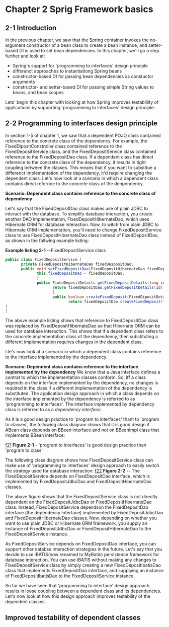 # Chapter 2 Sprig Framework basics

## 2-1 Introduction
In the previous chapter, we saw that the Spring container invokes the no-argument constructor of a bean class to create a bean instance, and setter-based DI is used to set bean dependencies. In this chapter, we'll go a step further and look at:
- Spring's support for 'programming to interfaces' design principle
- differenct approaches to instantiationg Spring beans
- constructor-based DI for passing bean dependencies as constuctor arguments
- constructor- and setter-based DI for passing simple String values to beans, and bean scopes

Lets' begin this chapter with looking at how Spring improves testablility of applications by supporting 'programming to interfaces' design principle.

## 2-2 Programming to interfaces design principle
In section 1-5 of chapter 1, we saw that a dependent POJO class contained reference to the concrete class of the dependency. For example, the FixedDipositConstroller class contained reference to the FixedDepositService class, and the FixedDepositService class contained reference to the FixedDepositDao class. If a dependent class has direct reference to the concrete class of the dependency, it results in tight coupling between the classes. This means that if you want to substitue a  differenct implementation of the dependency, it'd require changing the dependent class.
Let's now look at a scenario in which a dependent class contains direct refernce to the concrete class of the denpendency.

**Scenario: Dependent class contains reference to the concrete class of dependency**

Let's say that the FixedDepositDao class makes use of plain JDBC to interact with the database. To simplify database interaction, you create another DAO implementation, FixedDepositHibernateDao, which uses Hibernate ORM for database interaction. Now, to witch from plain JDBC to Hibernate ORM implementation, you'll need to change FixedDepositService class to use FixedDepositHibernateDao class instead of FixedDepositDao, as shown in the follwing example listing:

**Example listing 2-1** --FixedDepositService class
```java
public class FixedDepositService {
       private FixedDepositHibernateDao fixedDespositDao;
       public void setFixedDepositDao(FixedDepositHibernateDao fixedDepositDao){
              this.fixedDepositDao = fixedDepositDao;
              }
              public FixedDepositDetails getFixedDepositDetails(long id){
                     return fixedDepositDao.getFixedDepositDetails(id);
                     }
                     public boolean createFixedDeposit(FixedDipositDetails fixedDepositDetails){
                            return fixedDepositDao.createFixedDeposit(fixedDepositDetails);
}
}
```
The above example listing shows that reference to FixedDepositDao class was replaced by FixedDepositHibernateDao so that Hibernate ORM can be used for database interaction. This shows that if a dependent class refers to the concrete implementation class of the dependency, then substituting a different implementation requires changes in the dependent class.

Lte's now look at a scenario in which a dependent class contains reference to the interface implemented by the dependency.

**Scenario: Dependent class contains reference to the interface implemented by the dependency**
We know that a Java interface defines a contrat to which the implementation classes conform. So, iff a class depends on the interface implemented by the dependency, no changes is required in the class if a different implementation of the dependency is substituted. The application design approach in which a class depends on the interface implemented by the dependency is referred to as 'programming to interfaces'. The interface implemented by dependency class is referred to as a _dependency interface_.

As it is a good design practice to 'program to interfaces' thant to 'program to classes', the following class diagram shows that it is good design if ABean class depends on BBean interface and _not_ on BBeanImpl class that implements BBean interface:

[f21](.img/f21.png)
**Figure 2-1** - 'program to interfaces' is good design practice than 'program to class'

The following class diagram shows how FixedDepositService class can make use of 'programming to interfaces' design approach to easily switch the strategy used for database interaction:
[f22](.img/f22.png)
**Figure 2-2** -- The FixedDepositService depends on FixedDepositDao interface, which is implemented by FixedDepositJdbcDao and FixedDepositHibernateDao classes.

The above figure shows that the FixedDepositService class is not directly dependent on the FixedDepositJdbcDao or FixedDepositHibernateDao class. Instead, FixedDepositService dependson the FixedDepositDao interface (the dependency interface) implemented by FixedDepositJdbcDao and FixedDepositHibernateDao classes. Now, depending on whether you want to use plain JDBC or Hibernate ORM framework, you supply an instance of FixedDepositJdbcDao or FixedDepositHibernateDao to the FixedDepositService instance.

As FixedDepositService depends on FixedDepositDao interface, you can support other databse interaction strategies in the future. Let's say that you decide to use iBATIS(now renamed to MyBatis) persistence framework for database interaction. You can use iBATIS without making any changes to FixedDepositService class by simply creating a new FixedDepositIbatisDao class that implements FixedDepositDao interface, and supplying an instance of FixedDepositIbatisDao to the FixedDepositService instance.

So far we have seen that 'programming to interface' design approach results in loose coupling between a dependent class and its dependencies. Let's now look at how this design approach improves testability of the dependent classes.

## Improved testability of dependent classes
